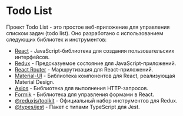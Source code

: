 # Todo List

Проект Todo List - это простое веб-приложение для управления списком задач (todo list). Оно разработано с использованием следующих библиотек и инструментов:

- [React](https://reactjs.org) - JavaScript-библиотека для создания пользовательских интерфейсов.
- [Redux](https://redux.js.org) - Предсказуемое состояние для JavaScript-приложений.
- [React Router](https://reactrouter.com) - Маршрутизация для React-приложений.
- [Material-UI](https://mui.com) - Библиотека компонентов для React, реализующая Material Design.
- [Axios](https://axios-http.com) - Библиотека для выполнения HTTP-запросов.
- [Formik](https://formik.org) - Библиотека для управления формами в React.
- [@reduxjs/toolkit](https://redux-toolkit.js.org) - Официальный набор инструментов для Redux.
- [@types/jest](https://www.npmjs.com/package/@types/jest) - Пакет с типами TypeScript для Jest.
